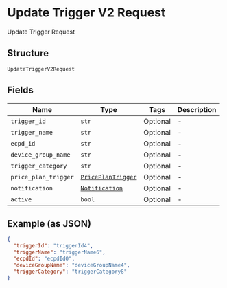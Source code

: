 
# Update Trigger V2 Request

Update Trigger Request

## Structure

`UpdateTriggerV2Request`

## Fields

| Name | Type | Tags | Description |
|  --- | --- | --- | --- |
| `trigger_id` | `str` | Optional | - |
| `trigger_name` | `str` | Optional | - |
| `ecpd_id` | `str` | Optional | - |
| `device_group_name` | `str` | Optional | - |
| `trigger_category` | `str` | Optional | - |
| `price_plan_trigger` | [`PricePlanTrigger`](../../doc/models/price-plan-trigger.md) | Optional | - |
| `notification` | [`Notification`](../../doc/models/notification.md) | Optional | - |
| `active` | `bool` | Optional | - |

## Example (as JSON)

```json
{
  "triggerId": "triggerId4",
  "triggerName": "triggerName6",
  "ecpdId": "ecpdId0",
  "deviceGroupName": "deviceGroupName4",
  "triggerCategory": "triggerCategory8"
}
```

